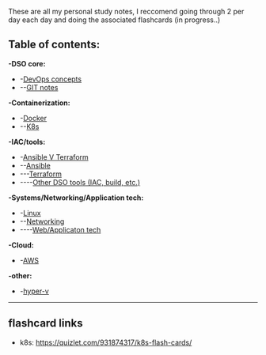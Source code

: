 These are all my personal study notes, I reccomend going through 2 per day each day and doing the associated flashcards (in progress..)

## Table of contents:

**-DSO core:**
- -[DevOps concepts](https://github.com/ReyFScode/DSO-notes/blob/main/DEVOPS%20concepts.md)
- --[GIT notes](https://github.com/ReyFScode/DSO-notes/blob/main/GIT%20notes.md)

**-Containerization:**
- -[Docker](https://github.com/ReyFScode/DSO-notes/blob/main/Docker%20notes.md)
- --[K8s](https://github.com/ReyFScode/DSO-notes/blob/main/Kubernetes%20notes.md)

**-IAC/tools:**
- -[Ansible V Terraform](https://github.com/ReyFScode/DSO-notes/blob/main/Ansible%20V%20terraform.md)
- --[Ansible](https://github.com/ReyFScode/DSO-notes/blob/main/Ansible%20Notes.md)
- ---[Terraform](https://github.com/ReyFScode/DSO-notes/blob/main/Terraform%20notes.md)
- ----[Other DSO tools (IAC, build, etc.)](https://github.com/ReyFScode/DSO-notes/blob/main/Other%20DSO%20tools.md)

**-Systems/Networking/Application tech:**
- -[Linux](https://github.com/ReyFScode/DSO-notes/blob/main/Linux%20%2B%20Bash%20scripting%20notes.md)
- --[Networking](https://github.com/ReyFScode/DSO-notes/blob/main/Essential%20networking%20concepts.md)
- ----[Web/Applicaton tech](https://github.com/ReyFScode/DSO-notes/blob/main/Web%2BApplication%20technologies.md)

**-Cloud:**
- -[AWS](https://github.com/ReyFScode/DSO-notes/blob/main/AWS%20NOTES.md)

**-other:**
- -[hyper-v](https://github.com/ReyFScode/DSO-notes/blob/main/Hyper%20-%20V%20notes.md)



---
## flashcard links
- k8s: https://quizlet.com/931874317/k8s-flash-cards/
